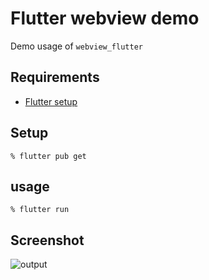 # Flutter webview demo

Demo usage of `webview_flutter`

## Requirements

- [Flutter setup](https://flutter.dev/docs/get-started/install)

## Setup

```
% flutter pub get
```

## usage

```
% flutter run
```


## Screenshot

![output](https://user-images.githubusercontent.com/98103/61510146-a977e280-aa2c-11e9-890a-b5e5eb1d9018.gif)
